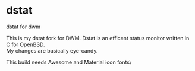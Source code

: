 # dstat
dstat for dwm

This is my dstat fork for DWM. Dstat is an efficent status monitor written in C for OpenBSD. \
My changes are basically eye-candy. 

This build needs Awesome and Material icon fonts\
